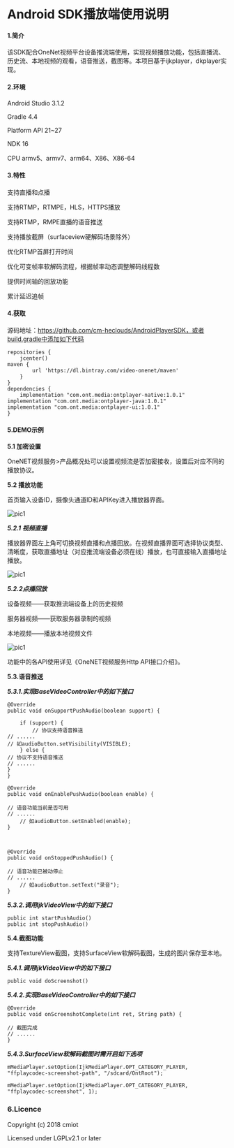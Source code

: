 # Android SDK播放端使用说明

#### 1.简介

该SDK配合OneNet视频平台设备推流端使用，实现视频播放功能，包括直播流、历史流、本地视频的观看，语音推送，截图等。本项目基于ijkplayer，dkplayer实现。

#### 2.环境

Android Studio 3.1.2

Gradle 4.4

Platform API 21~27

NDK 16 

CPU armv5、armv7、arm64、X86、X86-64

#### 3.特性


支持直播和点播

支持RTMP，RTMPE，HLS，HTTPS播放

支持RTMP，RMPE直播的语音推送

支持播放截屏（surfaceview硬解码场景除外）

优化RTMP首屏打开时间

优化可变帧率软解码流程，根据帧率动态调整解码线程数

提供时间轴的回放功能

累计延迟追帧

#### 4.获取

源码地址：https://github.com/cm-heclouds/AndroidPlayerSDK，或者build.gradle中添加如下代码
```
repositories {
    jcenter()
maven {
        url 'https://dl.bintray.com/video-onenet/maven'
    }
}
dependencies {
    implementation "com.ont.media:ontplayer-native:1.0.1"
implementation "com.ont.media:ontplayer-java:1.0.1"
implementation "com.ont.media:ontplayer-ui:1.0.1"
}
```

#### 5.DEMO示例

**5.1 加密设置**

OneNET视频服务>产品概况处可以设置视频流是否加密接收，设置后对应不同的播放协议。

**5.2 播放功能**

首页输入设备ID，摄像头通道ID和APIKey进入播放器界面。

![pic1](/images/vedio-image/Android-SDK播放端使用说明01.png)

***5.2.1 视频直播***

播放器界面左上角可切换视频直播和点播回放。在视频直播界面可选择协议类型、清晰度，获取直播地址（对应推流端设备必须在线）播放，也可直接输入直播地址播放。

![pic1](/images/vedio-image/Android-SDK播放端使用说明02.png)

***5.2.2点播回放***

设备视频——获取推流端设备上的历史视频

服务器视频——获取服务器录制的视频

本地视频——播放本地视频文件

![pic1](/images/vedio-image/Android-SDK播放端使用说明03.png)

功能中的各API使用详见《OneNET视频服务Http API接口介绍》。

**5.3.语音推送**

***5.3.1.实现BaseVideoController中的如下接口***

```
@Override
public void onSupportPushAudio(boolean support) {

    if (support) {
        // 协议支持语音推送
// ......
// 如audioButton.setVisibility(VISIBLE);
    } else {
// 协议不支持语音推送
// ......
}
}

@Override
public void onEnablePushAudio(boolean enable) {

// 语音功能当前是否可用
// ......
    // 如audioButton.setEnabled(enable);
}



@Override
public void onStoppedPushAudio() {

// 语音功能已被动停止
// ......
    // 如audioButton.setText("录音");
}
```

***5.3.2.调用IjkVideoView中的如下接口***

```
public int startPushAudio() 
public int stopPushAudio() 
```

**5.4.截图功能**

支持TextureView截图，支持SurfaceView软解码截图，生成的图片保存至本地。

***5.4.1.调用IjkVideoView中的如下接口***

```
public void doScreenshot()
```

***5.4.2.实现BaseVideoController中的如下接口***

```
@Override
public void onScreenshotComplete(int ret, String path) {

// 截图完成
// ......
}
```

***5.4.3.SurfaceView软解码截图时需开启如下选项***

```
mMediaPlayer.setOption(IjkMediaPlayer.OPT_CATEGORY_PLAYER, "ffplaycodec-screenshot-path", "/sdcard/OntRoot");

mMediaPlayer.setOption(IjkMediaPlayer.OPT_CATEGORY_PLAYER, "ffplaycodec-screenshot", 1);
```

### 6.Licence

Copyright (c) 2018 cmiot

Licensed under LGPLv2.1 or later




